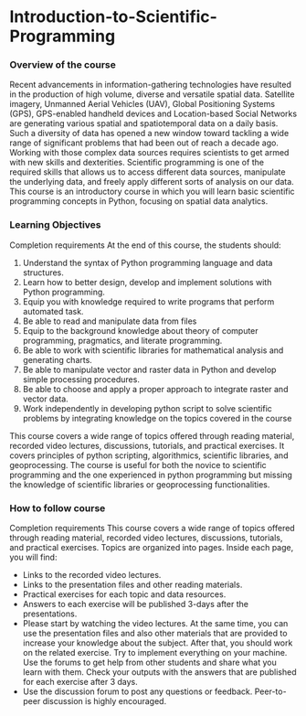 # Introduction-to-Scientific-Programming
### Overview of the course
Recent advancements in information-gathering technologies have resulted in the production of high volume, diverse and versatile spatial data. Satellite imagery, Unmanned Aerial Vehicles (UAV), Global Positioning Systems (GPS), GPS-enabled handheld devices and Location-based Social Networks are generating various spatial and spatiotemporal data on a daily basis. Such a diversity of data has opened a new window toward tackling a wide range of significant problems that had been out of reach a decade ago.
Working with those complex data sources requires scientists to get armed with new skills and dexterities. Scientific programming is one of the required skills that allows us to access different data sources, manipulate the underlying data, and freely apply different sorts of analysis on our data. This course is an introductory course in which you will learn basic scientific programming concepts in Python, focusing on spatial data analytics.

### Learning Objectives
Completion requirements
At the end of this course, the students should:

1.	Understand the syntax of Python programming language and data structures.
2.	Learn how to better design, develop and implement solutions with Python programming.
3.	Equip you with knowledge required to write programs that perform automated task.
4.	Be able to read and manipulate data from files
5.	Equip to the background knowledge about theory of computer programming, pragmatics, and literate programming.
6.	Be able to work with scientific libraries for mathematical analysis and generating charts. 
7.	Be able to manipulate vector and raster data in Python and develop simple processing procedures.
8.	Be able to choose and apply a proper approach to integrate raster and vector data.
9.	Work independently in developing python script to solve scientific problems by integrating knowledge on the topics covered in the course

This course covers a wide range of topics offered through reading material, recorded video lectures, discussions, tutorials, and practical exercises. It covers principles of python scripting, algorithmics, scientific libraries, and geoprocessing. The course is useful for both the novice to scientific programming and the one experienced in python programming but missing the knowledge of scientific libraries or geoprocessing functionalities.

### How to follow course
Completion requirements
This course covers a wide range of topics offered through reading material, recorded video lectures, discussions, tutorials, and practical exercises. Topics are organized into pages. Inside each page, you will find:

* Links to the recorded video lectures.
* Links to the presentation files and other reading materials.
* Practical exercises for each topic and data resources.
* Answers to each exercise will be published 3-days after the presentations.
* Please start by watching the video lectures. At the same time, you can use the presentation files and also other materials that are provided to increase your knowledge about the subject. After that, you should work on the related exercise. Try to implement everything on your machine. Use the forums to get help from other students and share what you learn with them. Check your outputs with the answers that are published for each exercise after 3 days.
* Use the discussion forum to post any questions or feedback. Peer-to-peer discussion is highly encouraged.
